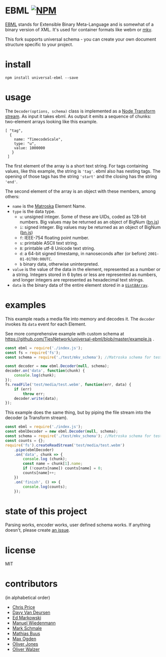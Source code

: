 # EBML [![NPM](https://nodei.co/npm/universal-ebml.png?compact=true)](https://www.npmjs.com/package/universal-ebml)

[EBML](http://ebml.sourceforge.net/) stands for Extensible Binary Meta-Language
and is somewhat of a binary version of XML.
It's used for container formats like webm or [mkv](http://www.matroska.org/technical/specs/index.html).

This fork supports universal schema - you can create your own document structure specific to your project.

# install

```
npm install universal-ebml --save
```

# usage

The `Decoder(options, schema)` class is implemented as a [Node Transform stream](https://nodejs.org/api/stream.html#stream_class_stream_transform). As input it takes ebml. As output it emits a sequence of chunks: two-element arrays looking like this example.

```
[ "tag",
  { 
    name: "TimecodeScale",
    type: "u",
    value: 1000000 
   } 
 ]
```

The first element of the array is a short text string. For tags containing values, like this example, the string is `'tag'`. 
ebml also has nesting tags. The opening of those tags has the string `'start'` and the 
closing has the string `'end'`.

The second element of the array is an object with these members, among others:

* `name` is the [Matroska](https://matroska.org/technical/specs/index.html) Element Name. 
* `type` is the data type.
  * `u`: unsigned integer. Some of these are UIDs, coded as 128-bit numbers. Big values may be returned as an object of BigNum ([bn.js](https://www.npmjs.com/package/bn.js))
  * `i`: signed integer. Big values may be returned as an object of BigNum ([bn.js](https://www.npmjs.com/package/bn.js))
  * `f`: IEEE-754 floating point number.
  * `s`: printable ASCII text string.
  * `8`: printable utf-8 Unicode text string.
  * `d`: a 64-bit signed timestamp, in nanoseconds after (or before) `2001-01-01T00:00UTC`.
  * `b` binary data, otherwise uninterpreted.
* `value` is the value of the data in the element, represented as a number or a string.
Integers stored in 6 bytes or less are represented as numbers, and longer integers are represented as hexadecimal text strings.
* `data` is the binary data of the entire element stored in a [`Uint8Array`](https://developer.mozilla.org/en-US/docs/Web/JavaScript/Reference/Global_Objects/Uint8Array).

# examples

This example reads a media file into memory and decodes it. The `decoder`
invokes its `data` event for each Element.

See more comprehensive example with custom schema at https://github.com/TiesNetwork/universal-ebml/blob/master/example.js .

```js
const ebml = require('./index.js');
const fs = require('fs');
const schema = require('./test/mkv_schema'); //Matroska schema for tests

const decoder = new ebml.Decoder(null, schema);
decoder.on('data', function(chunk) {
    console.log(chunk);
});
fs.readFile('test/media/test.webm', function(err, data) {
    if (err)
        throw err;
    decoder.write(data);
});
```

This example does the same thing, but by piping the file stream into the decoder (a Transform stream).

```js
const ebml = require('./index.js');
const ebmlDecoder = new ebml.Decoder(null, schema);
const schema = require('./test/mkv_schema'); //Matroska schema for tests
const counts = {};
require('fs').createReadStream('test/media/test.webm')
    .pipe(ebmlDecoder)
    .on('data', chunk => {
        console.log (chunk);
        const name = chunk[1].name;
        if (!counts[name]) counts[name] = 0;
        counts[name]++;
    })
    .on('finish', () => {
        console.log(counts);
    });
``` 

# state of this project

Parsing works, encoder works, user defined schema works. If anything doesn't, please create [an issue](https://github.com/themasch/node-ebml/issues/new).

# license

MIT

# contributors

(in alphabetical order)

* [Chris Price](https://github.com/chrisprice)
* [Davy Van Deursen](https://github.com/dvdeurse)
* [Ed Markowski](https://github.com/siphontv)
* [Manuel Wiedenmann](https://github.com/fsmanuel)
* [Mark Schmale](https://github.com/themasch)
* [Mathias Buus](https://github.com/mafintosh)
* [Max Ogden](https://github.com/maxogden)
* [Oliver Jones](https://github.com/OllieJones)
* [Oliver Walzer](https://github.com/owcd)
